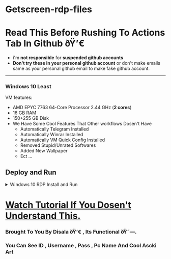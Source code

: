 # Getscreen-rdp-files

# Read This Before Rushing To Actions Tab In Github ðŸ’€

* i'm **not responsible** for **suspended github accounts**
* **Don't try these in your personal github account** or don't make emails same as your personal github email to make fake github account.
---
### Windows 10 Least

VM features:
* AMD EPYC 7763 64-Core Processor 2.44 GHz (**2 cores**)
* 16 GB RAM
* 150+255 GB Disk
* We Have Some Cool Features That Other workflows Dosen't Have
  - Automatically Telegram Installed
  - Automatically Winrar Installed
  - Automatically VM Quick Config Installed
  - Removed Stupid/Unrated Softwares
  - Added New Wallpaper
  - Ect ...

## Deploy and Run

<details>
    <summary>Windows 10 RDP Install and Run</summary>
<br>
    
* Just **Download The Workflow** from **Release**.

* **Open Workflow** in **NotePad and Copy All** (**Ctrl+A & Ctrl+C**).
    
* **Create new Repo in Github.**

* **Register & Get Your Mail From GetScreen Site** [_(Regiter in GetScreen)_](https://getscreen.me)

* Go to **Actions** Tab , Click **set up a workflow yourself**.

* **Paste (Ctrl+V) that copied workflow code**

* Now **Type** your **GetScreen Mail** (_without any spaces_)

* Click commit changes
    
* Now go to **Actions** Tab and **select workflow**.

* Click **Run Workflow** button on the left of **This workflow has a workflow_dispatch event trigger** line.

* Click the **Run** and Click **Start Building** & **Wait few minutes**.

* **Just Go To GetScreen Site _Permanet Access_ , You Will See Your RDP Connection.** 

* **Enjoy!**

</details>

# [Watch Tutorial If You Dosen't Understand This.](https://youtu.be/VdpiASPO1O4)

### Brought To You By Disala ðŸ’€ , Its Functional ðŸ˜—.
### You Can See ID , Username , Pass , Pc Name And Cool Ascki Art 
